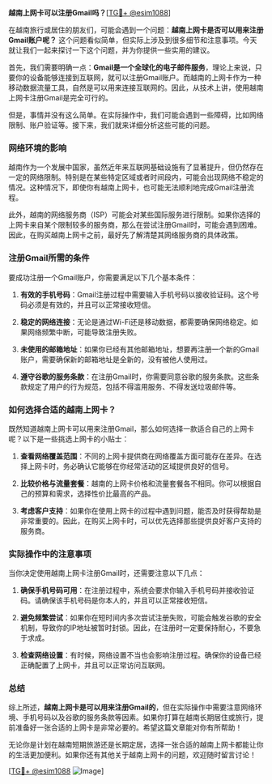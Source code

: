 **越南上网卡可以注册Gmail吗？**[[TG💪+ @esim1088](https://t.me/s/esim1088)]

在越南旅行或居住的朋友们，可能会遇到一个问题：**越南上网卡是否可以用来注册Gmail账户呢？** 这个问题看似简单，但实际上涉及到很多细节和注意事项。今天就让我们一起来探讨一下这个问题，并为你提供一些实用的建议。

首先，我们需要明确一点：**Gmail是一个全球化的电子邮件服务**，理论上来说，只要你的设备能够连接到互联网，就可以注册Gmail账户。而越南的上网卡作为一种移动数据流量工具，自然是可以用来连接互联网的。因此，从技术上讲，使用越南上网卡注册Gmail是完全可行的。

但是，事情并没有这么简单。在实际操作中，我们可能会遇到一些障碍，比如网络限制、账户验证等。接下来，我们就来详细分析这些可能的问题。

### 网络环境的影响

越南作为一个发展中国家，虽然近年来互联网基础设施有了显著提升，但仍然存在一定的网络限制。特别是在某些特定区域或者时间段内，可能会出现网络不稳定的情况。这种情况下，即使你有越南上网卡，也可能无法顺利地完成Gmail注册流程。

此外，越南的网络服务商（ISP）可能会对某些国际服务进行限制。如果你选择的上网卡来自某个限制较多的服务商，那么在尝试注册Gmail时，可能会遇到困难。因此，在购买越南上网卡之前，最好先了解清楚其网络服务商的具体政策。

### 注册Gmail所需的条件

要成功注册一个Gmail账户，你需要满足以下几个基本条件：

1. **有效的手机号码**：Gmail注册过程中需要输入手机号码以接收验证码。这个号码必须是有效的，并且可以正常接收短信。
   
2. **稳定的网络连接**：无论是通过Wi-Fi还是移动数据，都需要确保网络稳定。如果网络频繁中断，可能导致注册失败。

3. **未使用的邮箱地址**：如果你已经有其他邮箱地址，想要再注册一个新的Gmail账户，需要确保新的邮箱地址是全新的，没有被他人使用过。

4. **遵守谷歌的服务条款**：在注册Gmail时，你需要同意谷歌的服务条款。这些条款规定了用户的行为规范，包括不得滥用服务、不得发送垃圾邮件等。

### 如何选择合适的越南上网卡？

既然知道越南上网卡可以用来注册Gmail，那么如何选择一款适合自己的上网卡呢？以下是一些挑选上网卡的小贴士：

1. **查看网络覆盖范围**：不同的上网卡提供商在网络覆盖方面可能存在差异。在选择上网卡时，务必确认它能够在你经常活动的区域提供良好的信号。

2. **比较价格与流量套餐**：越南的上网卡价格和流量套餐各不相同。你可以根据自己的预算和需求，选择性价比最高的产品。

3. **考虑客户支持**：如果你在使用上网卡的过程中遇到问题，能否及时获得帮助是非常重要的。因此，在购买上网卡时，可以优先选择那些提供良好客户支持的服务商。

### 实际操作中的注意事项

当你决定使用越南上网卡注册Gmail时，还需要注意以下几点：

1. **确保手机号码可用**：在注册过程中，系统会要求你输入手机号码并接收验证码。请确保该手机号码是你本人的，并且可以正常接收短信。

2. **避免频繁尝试**：如果你在短时间内多次尝试注册失败，可能会触发谷歌的安全机制，导致你的IP地址被暂时封锁。因此，在注册时一定要保持耐心，不要急于求成。

3. **检查网络设置**：有时候，网络设置不当也会影响注册过程。确保你的设备已经正确配置了上网卡，并且可以正常访问互联网。

### 总结

综上所述，**越南上网卡是可以用来注册Gmail的**，但在实际操作中需要注意网络环境、手机号码以及谷歌的服务条款等因素。如果你打算在越南长期居住或旅行，提前准备好一张合适的上网卡是非常必要的。希望这篇文章能对你有所帮助！

无论你是计划在越南短期旅游还是长期定居，选择一张合适的越南上网卡都能让你的生活更加便利。如果你还有其他关于越南上网卡的问题，欢迎随时留言讨论！

[[TG💪+ @esim1088](https://t.me/s/esim1088) ![Image](https://i.postimg.cc/4NQfJmqS/Snipaste-2025-05-13-00-14-12.png)]